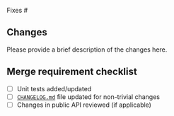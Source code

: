 Fixes #

## Changes

Please provide a brief description of the changes here.

## Merge requirement checklist

- [ ] Unit tests added/updated
- [ ] [`CHANGELOG.md`](https://github.com/grafana/grafana-opentelemetry-java) file updated for non-trivial changes
- [ ] Changes in public API reviewed (if applicable)
